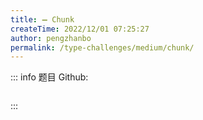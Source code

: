 ```yaml
---
title: ➖ Chunk
createTime: 2022/12/01 07:25:27
author: pengzhanbo
permalink: /type-challenges/medium/chunk/
---
```


::: info 题目
Github: []()

```ts

```

:::

